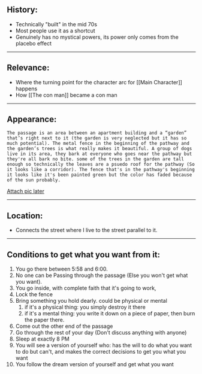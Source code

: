 
## History:
- Technically "built" in the mid 70s
- Most people use it as a shortcut
- Genuinely has no mystical powers, its power only comes from the placebo effect
---
## Relevance:
- Where the turning point for the character arc for [[Main Character]] happens
- How [[The con man]] became a con man
---
## Appearance:
	The passage is an area between an apartment building and a “garden” that’s right next to it (the garden is very neglected but it has so much potential). The metal fence in the beginning of the pathway and the garden’s trees is what really makes it beautiful. A group of dogs live in its area, they bark at everyone who goes near the pathway but they're all bark no bite. some of the trees in the garden are tall enough so technically the leaves are a psuedo roof for the pathway (So it looks like a corridor). The fence that's in the pathway's beginning it looks like it's been painted green but the color has faded because of the sun probably.
[Attach pic later]()

---
## Location: 
- Connects the street where I live to the street parallel to it.
---
## Conditions to get what you want from it:
1. You go there between 5:58 and 6:00.
2. No one can be Passing through the passage (Else you won't get what you want).
3. You go inside, with complete faith that it's going to work, 
4. Lock the fence
5. Bring something you hold dearly. could be physical or mental
	1. if it's a physical thing: you simply destroy it there
	2. if it's a mental thing: you write it down on a piece of paper, then burn the paper there.
6. Come out the other end of the passage
7. Go through the rest of your day (Don't discuss anything with anyone)
8. Sleep at exactly 8 PM
9. You will see a version of yourself who: has the will to do what you want to do but can't, and makes the correct decisions to get you what you want
10. You follow the dream version of yourself and get what you want